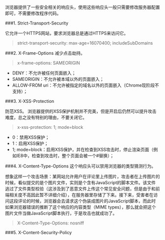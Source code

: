 浏览器提供了一些安全相关的响应头，使用这些响应头一般只需要修改服务器配置即可，不需要修改程序代码。

###1. Strict-Transport-Security

它允许一个HTTPS网站，要求浏览器总是通过HTTPS来访问它。
>strict-transport-security: max-age=16070400; includeSubDomains

###2. X-Frame-Options
减少点击劫持。
>x-frame-options: SAMEORIGIN

- DENY：不允许被任何页面嵌入；
- SAMEORIGIN：不允许被本域以外的页面嵌入；
- ALLOW-FROM uri：不允许被指定的域名以外的页面嵌入（Chrome现阶段不支持）；

###3. X-XSS-Protection

防范XSS。
浏览器提供的XSS保护机制并不完美，但是开启后仍然可以提升攻击难度，总之没有特别的理由，不要关闭它。
>x-xss-protection: 1; mode=block

- 0：禁用XSS保护；
- 1：启用XSS保护；
- 1; mode=block：启用XSS保护，并在检查到XSS攻击时，停止渲染页面（例如IE8中，检查到攻击时，整个页面会被一个#替换）；

###4. X-Content-Type-Options
这个响应头可以禁用浏览器的类型猜测行为。

想象这样一个攻击场景：某网站允许用户在评论里上传图片，攻击者在上传图片的时候，看似提交的是个图片文件，实则是个含有JavaScript的脚本文件。该文件逃过了文件类型校验（这涉及到了恶意文件上传这个常见安全问题，但是由于和前端相关度不高因此暂不详细介绍），在服务器里存储了下来。接下来，受害者在访问这段评论的时候，浏览器会去请求这个伪装成图片的JavaScript脚本，而此时如果浏览器错误的推断了这个响应的内容类型（MIME types），那么就会把这个图片文件当做JavaScript脚本执行，于是攻击也就成功了。
>X-Content-Type-Options: nosniff

###5. X-Content-Security-Policy
